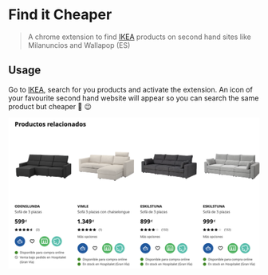 # Find it Cheaper

> A chrome extension to find [IKEA](https://www.ikea.com/es/es/) products on second hand sites like Milanuncios and Wallapop (ES)

## Usage

Go to [IKEA](https://www.ikea.com/es/es/), search for you products and activate the extension. An icon of your favourite second hand website will appear so you can search the same product but cheaper 🤑 😉




![](./assets/extension-screenshot.png)